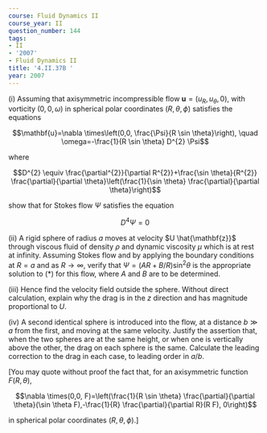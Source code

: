 ```yaml
---
course: Fluid Dynamics II
course_year: II
question_number: 144
tags:
- II
- '2007'
- Fluid Dynamics II
title: '4.II.37B '
year: 2007
---
```



(i) Assuming that axisymmetric incompressible flow $\mathbf{u}=\left(u_{R}, u_{\theta}, 0\right)$, with vorticity $(0,0, \omega)$ in spherical polar coordinates $(R, \theta, \phi)$ satisfies the equations

$$\mathbf{u}=\nabla \times\left(0,0, \frac{\Psi}{R \sin \theta}\right), \quad \omega=-\frac{1}{R \sin \theta} D^{2} \Psi$$

where

$$D^{2} \equiv \frac{\partial^{2}}{\partial R^{2}}+\frac{\sin \theta}{R^{2}} \frac{\partial}{\partial \theta}\left(\frac{1}{\sin \theta} \frac{\partial}{\partial \theta}\right)$$

show that for Stokes flow $\Psi$ satisfies the equation

$$D^{4} \Psi=0$$

(ii) A rigid sphere of radius $a$ moves at velocity $U \hat{\mathbf{z}}$ through viscous fluid of density $\rho$ and dynamic viscosity $\mu$ which is at rest at infinity. Assuming Stokes flow and by applying the boundary conditions at $R=a$ and as $R \rightarrow \infty$, verify that $\Psi=(A R+B / R) \sin ^{2} \theta$ is the appropriate solution to $(*)$ for this flow, where $A$ and $B$ are to be determined.

(iii) Hence find the velocity field outside the sphere. Without direct calculation, explain why the drag is in the $z$ direction and has magnitude proportional to $U$.

(iv) A second identical sphere is introduced into the flow, at a distance $b \gg a$ from the first, and moving at the same velocity. Justify the assertion that, when the two spheres are at the same height, or when one is vertically above the other, the drag on each sphere is the same. Calculate the leading correction to the drag in each case, to leading order in $a / b$.

[You may quote without proof the fact that, for an axisymmetric function $F(R, \theta)$,

$$\nabla \times(0,0, F)=\left(\frac{1}{R \sin \theta} \frac{\partial}{\partial \theta}(\sin \theta F),-\frac{1}{R} \frac{\partial}{\partial R}(R F), 0\right)$$

in spherical polar coordinates $(R, \theta, \phi)$.]